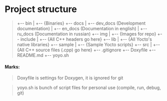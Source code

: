 # Project structure

> +-- bin
> |   +-- {Binaries}
> +-- docs
> |   +-- dev_docs (Development documentation)
> |   +-- en_docs (Documentation in english)
> |   +-- ru_docs (Documentation in russian)
> +-- img
> |   +-- {Images for repo}
> +-- include
> |   +-- {All C++ headers go here}
> +-- lib
> |   +-- {All Yocto's native libraries}
> +-- sample
> |   +-- {Sample Yocto scripts}
> +-- src
> |   +-- {All C++ source files (.cpp) go here}
> +-- .gitignore
> +-- Doxyfile
> +-- README.md
> +-- yoyo.sh

#### Marks:
> Doxyfile is settings for Doxygen, it is ignored for git

> yoyo.sh is bunch of script files for personal use (compile, run, debug, git)